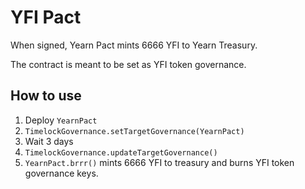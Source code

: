 # YFI Pact

When signed, Yearn Pact mints 6666 YFI to Yearn Treasury.

The contract is meant to be set as YFI token governance.

## How to use

1. Deploy `YearnPact`
2. `TimelockGovernance.setTargetGovernance(YearnPact)`
3. Wait 3 days
4. `TimelockGovernance.updateTargetGovernance()`
5. `YearnPact.brrr()` mints 6666 YFI to treasury and burns YFI token governance keys.
